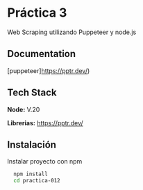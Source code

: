 
# Práctica 3

Web Scraping utilizando Puppeteer y node.js




## Documentation

[puppeteer]https://pptr.dev/)


## Tech Stack

**Node:** V.20

**Librerias:** https://pptr.dev/


## Instalación

Instalar proyecto con npm

```bash
  npm install
  cd practica-012
```


  